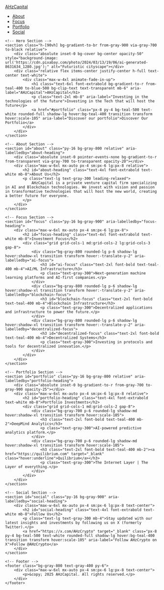 <html lang="en">
<head>
    <meta charset="UTF-8">
    <meta name="viewport" content="width=device-width, initial-scale=1.0">
    <meta name="description" content="AHzCapital is a leading venture capital firm investing in transformative technologies like AI, blockchain, and decentralized systems.">
    <title>AHzCapital | Transformative Venture Capital</title>
    <script src="https://cdn.tailwindcss.com"></script>
</head>
<body class="font-sans text-gray-300 bg-gray-900">
    <!-- Navigation -->
    <nav class="bg-gray-800 text-white sticky top-0 z-50 shadow-lg" aria-label="Main Navigation">
        <div class="max-w-7xl mx-auto px-4 sm:px-6 lg:px-8">
            <div class="flex justify-between items-center py-4">
                <a href="#" class="text-3xl font-extrabold bg-gradient-to-r from-teal-400 to-blue-500 bg-clip-text text-transparent" aria-label="Go to homepage">AHzCapital</a>
                <ul class="flex space-x-6 text-lg">
                    <li><a href="#about" class="hover:text-teal-400 transition" aria-label="Go to About section">About</a></li>
                    <li><a href="#focus" class="hover:text-teal-400 transition" aria-label="Go to Focus section">Focus</a></li>
                    <li><a href="#portfolio" class="hover:text-teal-400 transition" aria-label="Go to Portfolio section">Portfolio</a></li>
                    <li><a href="#social" class="hover:text-teal-400 transition" aria-label="Go to Social section">Social</a></li>
                </ul>
            </div>
        </div>
    </nav>

    <!-- Hero Section -->
    <section class="h-[90vh] bg-gradient-to-br from-gray-900 via-gray-700 to-black relative">
        <div class="absolute inset-0 bg-cover bg-center opacity-50" style="background-image: url('https://cdn.pixabay.com/photo/2024/03/13/19/06/ai-generated-8631634_1280.jpg');" alt="Futuristic cityscape"></div>
        <div class="relative flex items-center justify-center h-full text-center text-white">
            <div class="max-w-4xl animate-fade-in-up">
                <h1 class="text-6xl font-extrabold bg-gradient-to-r from-teal-400 to-blue-500 bg-clip-text text-transparent mb-6" aria-label="AHzCapital">AHzCapital</h1>
                <p class="text-2xl mb-8" aria-label="Investing in the technologies of the future">Investing in the Tech that will host the future</p>
                <a href="#portfolio" class="px-8 py-4 bg-teal-500 text-white rounded-full shadow-lg hover:bg-teal-400 transition transform hover:scale-105" aria-label="Discover our portfolio">Discover Our Portfolio</a>
            </div>
        </div>
    </section>

    <!-- About Section -->
    <section id="about" class="py-16 bg-gray-800 relative" aria-labelledby="about-heading">
        <div class="absolute inset-0 pointer-events-none bg-gradient-to-r from-transparent via-gray-700 to-transparent opacity-20"></div>
        <div class="max-w-6xl mx-auto px-4 sm:px-6 lg:px-8 relative">
            <h2 id="about-heading" class="text-4xl font-extrabold text-white mb-8">About Us</h2>
            <p class="text-lg text-gray-300 leading-relaxed">
                AHzCapital is a private venture capital firm specializing in AI and Blockchain technologies. We invest with vision and passion in transformative technologies that will host the new world, creating a better future for everyone.
            </p>
        </div>
    </section>

    <!-- Focus Section -->
    <section id="focus" class="py-16 bg-gray-900" aria-labelledby="focus-heading">
        <div class="max-w-6xl mx-auto px-4 sm:px-6 lg:px-8">
            <h2 id="focus-heading" class="text-4xl font-extrabold text-white mb-8">Investment Focus</h2>
            <div class="grid grid-cols-1 md:grid-cols-2 lg:grid-cols-3 gap-8">
                <div class="bg-gray-800 rounded-lg p-6 shadow-lg hover:shadow-xl transition transform hover:-translate-y-2" aria-labelledby="ai-focus">
                    <h3 id="ai-focus" class="text-2xl font-bold text-teal-400 mb-4">AI/ML Infrastructure</h3>
                    <p class="text-gray-300">Next-generation machine learning platforms and AI-first companies.</p>
                </div>
                <div class="bg-gray-800 rounded-lg p-6 shadow-lg hover:shadow-xl transition transform hover:-translate-y-2" aria-labelledby="blockchain-focus">
                    <h3 id="blockchain-focus" class="text-2xl font-bold text-teal-400 mb-4">Blockchain Infrastructure</h3>
                    <p class="text-gray-300">Decentralized applications and infrastructure to power the future.</p>
                </div>
                <div class="bg-gray-800 rounded-lg p-6 shadow-lg hover:shadow-xl transition transform hover:-translate-y-2" aria-labelledby="decentralized-focus">
                    <h3 id="decentralized-focus" class="text-2xl font-bold text-teal-400 mb-4">Decentralized Systems</h3>
                    <p class="text-gray-300">Investing in protocols and tools for decentralized innovation.</p>
                </div>
            </div>
        </div>
    </section>

    <!-- Portfolio Section -->
    <section id="portfolio" class="py-16 bg-gray-800 relative" aria-labelledby="portfolio-heading">
        <div class="absolute inset-0 bg-gradient-to-r from-gray-700 to-gray-900 opacity-25"></div>
        <div class="max-w-6xl mx-auto px-4 sm:px-6 lg:px-8 relative">
            <h2 id="portfolio-heading" class="text-4xl font-extrabold text-white mb-8">Portfolio Investments</h2>
            <div class="grid grid-cols-1 md:grid-cols-2 gap-8">
                <div class="bg-gray-700 p-6 rounded-lg shadow-md hover:shadow-xl transition transform hover:scale-105">
                    <h3 class="text-2xl font-bold text-teal-400 mb-2">DeepMind Analytics</h3>
                    <p class="text-gray-300">AI-powered predictive analytics platform.</p>
                </div>
                <div class="bg-gray-700 p-6 rounded-lg shadow-md hover:shadow-xl transition transform hover:scale-105">
                    <h3 class="text-2xl font-bold text-teal-400 mb-2"><a href="https://quilibrium.com" target="_blank" class="hover:underline">Quilibrium</a></h3>
                    <p class="text-gray-300">The Internet Layer | The Layer of everything.</p>
                </div>
            </div>
        </div>
    </section>

    <!-- Social Section -->
    <section id="social" class="py-16 bg-gray-900" aria-labelledby="social-heading">
        <div class="max-w-6xl mx-auto px-4 sm:px-6 lg:px-8 text-center">
            <h2 id="social-heading" class="text-4xl font-extrabold text-white mb-8">Follow Us</h2>
            <p class="text-lg text-gray-300 mb-4">Stay updated with our latest insights and investments by following us on X (formerly Twitter).</p>
            <a href="https://x.com/AHzCrypto" target="_blank" class="px-8 py-4 bg-teal-500 text-white rounded-full shadow-lg hover:bg-teal-400 transition transform hover:scale-105" aria-label="Follow AHzCrypto on X">Follow @AHzCrypto</a>
        </div>
    </section>

    <!-- Footer -->
    <footer class="bg-gray-800 text-gray-400 py-6">
        <div class="max-w-6xl mx-auto px-4 sm:px-6 lg:px-8 text-center">
            <p>&copy; 2025 AHzCapital. All rights reserved.</p>
        </div>
    </footer>
</body>
</html>
